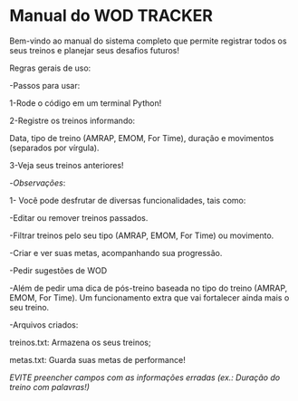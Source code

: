 # Manual do WOD TRACKER #
Bem-vindo ao manual do sistema completo que permite
registrar todos os seus treinos e planejar seus desafios futuros!

Regras gerais de uso:

-Passos para usar:

1-Rode o código em um terminal Python!

2-Registre os treinos informando:

Data, tipo de treino (AMRAP, EMOM, For Time), duração e movimentos (separados por vírgula).

3-Veja seus treinos anteriores!

-*Observações*:

1- Você pode desfrutar de diversas funcionalidades, tais como:

-Editar ou remover treinos passados.

-Filtrar treinos pelo seu tipo (AMRAP, EMOM, For Time) ou movimento.

-Criar e ver suas metas, acompanhando sua progressão.

-Pedir sugestões de WOD

-Além de pedir uma dica de pós-treino baseada no tipo do treino (AMRAP, EMOM, For Time). Um funcionamento extra que vai fortalecer ainda mais o seu treino.

-Arquivos criados:

treinos.txt: Armazena os seus treinos;

metas.txt: Guarda suas metas de performance!

*EVITE preencher campos com as informações erradas (ex.: Duração do treino com palavras!)*


